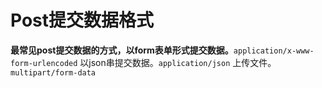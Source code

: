 

# Post提交数据格式

**最常见post提交数据的方式，以form表单形式提交数据。**`application/x-www-form-urlencoded`
以json串提交数据。`application/json`
上传文件。`multipart/form-data`